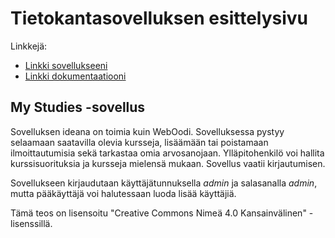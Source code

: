 # Tietokantasovelluksen esittelysivu

Linkkejä:

* [Linkki sovellukseeni](https://ahuotala.users.cs.helsinki.fi/oodi)
* [Linkki dokumentaatiooni](https://github.com/alehuo/Tsoha-Bootstrap/blob/master/doc/dokumentaatio.pdf)

## My Studies -sovellus

Sovelluksen ideana on toimia kuin WebOodi. Sovelluksessa pystyy selaamaan saatavilla olevia kursseja, lisäämään tai poistamaan ilmoittautumisia sekä tarkastaa omia arvosanojaan. Ylläpitohenkilö voi hallita kurssisuorituksia ja kursseja mielensä mukaan. Sovellus vaatii kirjautumisen.

Sovellukseen kirjaudutaan käyttäjätunnuksella *admin* ja salasanalla *admin*, mutta pääkäyttäjä voi halutessaan luoda lisää käyttäjiä.

Tämä teos on lisensoitu "Creative Commons Nimeä 4.0 Kansainvälinen" -lisenssillä. 